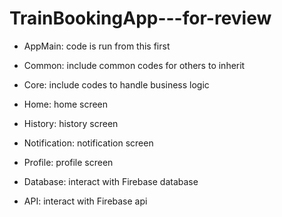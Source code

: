 # TrainBookingApp---for-review

- AppMain: code is run from this first
- Common: include common codes for others to inherit
- Core: include codes to handle business logic

- Home: home screen
- History: history screen
- Notification: notification screen
- Profile: profile screen

- Database: interact with Firebase database
- API: interact with Firebase api
